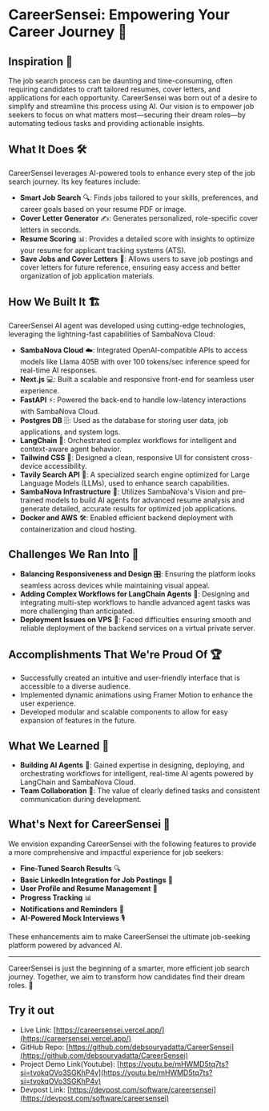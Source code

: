 # CareerSensei: Empowering Your Career Journey 🚀

## Inspiration 🌟
The job search process can be daunting and time-consuming, often requiring candidates to craft tailored resumes, cover letters, and applications for each opportunity. CareerSensei was born out of a desire to simplify and streamline this process using AI. Our vision is to empower job seekers to focus on what matters most—securing their dream roles—by automating tedious tasks and providing actionable insights.

## What It Does 🛠️

CareerSensei leverages AI-powered tools to enhance every step of the job search journey. Its key features include:

- **Smart Job Search** 🔍: Finds jobs tailored to your skills, preferences, and career goals based on your resume PDF or image.
- **Cover Letter Generator** ✍️: Generates personalized, role-specific cover letters in seconds.
- **Resume Scoring** 📊: Provides a detailed score with insights to optimize your resume for applicant tracking systems (ATS).
- **Save Jobs and Cover Letters** 💾: Allows users to save job postings and cover letters for future reference, ensuring easy access and better organization of job application materials.

## How We Built It 🏗️

CareerSensei AI agent was developed using cutting-edge technologies, leveraging the lightning-fast capabilities of SambaNova Cloud:

- **SambaNova Cloud** ☁️: Integrated OpenAI-compatible APIs to access models like Llama 405B with over 100 tokens/sec inference speed for real-time AI responses.
- **Next.js** 💻: Built a scalable and responsive front-end for seamless user experience.
- **FastAPI** ⚡: Powered the back-end to handle low-latency interactions with SambaNova Cloud.
- **Postgres DB** 🗄️: Used as the database for storing user data, job applications, and system logs.  
- **LangChain** 🧠: Orchestrated complex workflows for intelligent and context-aware agent behavior.
- **Tailwind CSS** 🎨: Designed a clean, responsive UI for consistent cross-device accessibility.
- **Tavily Search API** 🔗: A specialized search engine optimized for Large Language Models (LLMs), used to enhance search capabilities.
- **SambaNova Infrastructure** 🤖: Utilizes SambaNova's Vision and pre-trained models to build AI agents for advanced resume analysis and generate detailed, accurate results for optimized job applications.
- **Docker and AWS** 🛠️: Enabled efficient backend deployment with containerization and cloud hosting.  

## Challenges We Ran Into 🛑
- **Balancing Responsiveness and Design** 🎛️: Ensuring the platform looks seamless across devices while maintaining visual appeal.
- **Adding Complex Workflows for LangChain Agents** 🧠: Designing and integrating multi-step workflows to handle advanced agent tasks was more challenging than anticipated.  
- **Deployment Issues on VPS** 🚀: Faced difficulties ensuring smooth and reliable deployment of the backend services on a virtual private server.  

## Accomplishments That We're Proud Of 🏆
- Successfully created an intuitive and user-friendly interface that is accessible to a diverse audience.
- Implemented dynamic animations using Framer Motion to enhance the user experience.
- Developed modular and scalable components to allow for easy expansion of features in the future.

## What We Learned 📖
- **Building AI Agents** 🤖: Gained expertise in designing, deploying, and orchestrating workflows for intelligent, real-time AI agents powered by LangChain and SambaNova Cloud.  
- **Team Collaboration** 🤝: The value of clearly defined tasks and consistent communication during development.

## What's Next for CareerSensei 🔮

We envision expanding CareerSensei with the following features to provide a more comprehensive and impactful experience for job seekers:

- **Fine-Tuned Search Results** 🔍  
- **Basic LinkedIn Integration for Job Postings** 💼  
- **User Profile and Resume Management** 📝  
- **Progress Tracking** 📊  
- **Notifications and Reminders** 🔔  
- **AI-Powered Mock Interviews** 🎙️  

These enhancements aim to make CareerSensei the ultimate job-seeking platform powered by advanced AI.

---

CareerSensei is just the beginning of a smarter, more efficient job search journey. Together, we aim to transform how candidates find their dream roles. 🌟


## Try it out

- Live Link: [https://careersensei.vercel.app/](https://careersensei.vercel.app/)
- GitHub Repo: [https://github.com/debsouryadatta/CareerSensei](https://github.com/debsouryadatta/CareerSensei)
- Project Demo Link(Youtube): [https://youtu.be/mHWMD5tq7ts?si=tvokqOVo3SGKhP4v](https://youtu.be/mHWMD5tq7ts?si=tvokqOVo3SGKhP4v)
- Devpost Link: [https://devpost.com/software/careersensei](https://devpost.com/software/careersensei)
